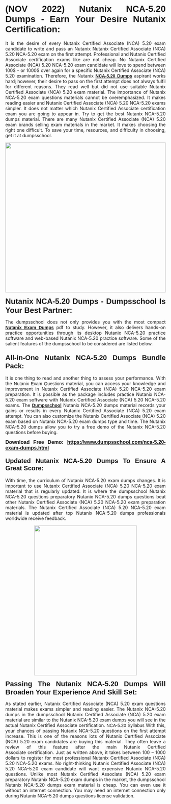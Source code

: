 <h1 style="text-align: justify;"><strong><span style="font-family:Verdana,Geneva,sans-serif;">(NOV 2022) Nutanix NCA-5.20 Dumps - Earn Your Desire Nutanix Certification:</span></strong></h1>

<p style="text-align: justify;">It is the desire of every Nutanix Certified Associate (NCA) 5.20 exam candidate to write and pass an Nutanix Nutanix Certified Associate (NCA) 5.20 NCA-5.20 exam on the first attempt. Professional and Nutanix Certified Associate certification exams like are not cheap. No Nutanix Certified Associate (NCA) 5.20 NCA-5.20 exam candidate will love to spend between 100$ - or 1000$ over again for a specific Nutanix Certified Associate (NCA) 5.20 examination. Therefore, the Nutanix <a href="https://www.dumpsschool.com/nca-5.20-exam-dumps.html"><strong><span style="font-family:Verdana,Geneva,sans-serif;">NCA-5.20 Dumps</span></strong></a> aspirant works hard; however, their desire to pass on the first attempt does not always fulfil for different reasons. They read well but did not use suitable Nutanix Certified Associate (NCA) 5.20 exam material. The importance of Nutanix NCA-5.20 exam questions materials cannot be overemphasized. It makes reading easier and Nutanix Certified Associate (NCA) 5.20 NCA-5.20 exams simpler. It does not matter which Nutanix Certified Associate certification exam you are going to appear in. Try to get the best Nutanix NCA-5.20 dumps material. There are many Nutanix Certified Associate (NCA) 5.20 exam brands selling exam materials in the market. It makes choosing the right one difficult. To save your time, resources, and difficulty in choosing, get it at dumpsschool.</p>

<p style="text-align: justify;"><a href="https://www.dumpsschool.com/nca-5.20-exam-dumps.html"><img alt="" src="https://lh3.googleusercontent.com/pw/AL9nZEV1Ag38xka4W8ifoWN2t2vHdBVjyAp1NL1CkQ1mZfPRORv4Dbq1qDWlgf27EBwHwPPMVIFS_yjSpqtGIpPut4TL9DkJ8d6nbt3s9w6fVbeXXqZ0moOxWorc5k8bMRBajEJLeeh_Nw14DDSAV3isPRY=w1659-h933-no?authuser=0" style="width: 100%; height: 470px;" /></a></p>

<p style="text-align: justify;"><span style="font-family:Verdana,Geneva,sans-serif;"><strong><span style="font-size:24px;">Nutanix NCA-5.20 Dumps - Dumpsschool Is Your Best Partner:</span></strong></span></p>

<p style="text-align: justify;">The dumpsschool does not only provides you with the most compact <a href="https://www.dumpsschool.com/nutanix-braindumps.html"><span style="font-family:Verdana,Geneva,sans-serif;"><strong>Nutanix Exam Dumps</strong></span></a> pdf to study. However, it also delivers hands-on practice opportunities through its desktop Nutanix NCA-5.20 practice software and web-based Nutanix NCA-5.20 practice software. Some of the salient features of the dumpsschool to be considered are listed below.</p>

<h3 style="text-align: justify;"><span style="font-size:22px;"><span style="font-family:Verdana,Geneva,sans-serif;"><strong>All-in-One Nutanix NCA-5.20 Dumps Bundle Pack:</strong></span></span></h3>

<p style="text-align: justify;">It is one thing to read and another thing to assess your performance. With the <span style="font-family:Verdana,Geneva,sans-serif;">Nutanix Exam Questions</span> material, you can access your knowledge and improvement in Nutanix Certified Associate (NCA) 5.20 NCA-5.20 exam preparation. It is possible as the package includes practice Nutanix NCA-5.20 exam software with Nutanix Certified Associate (NCA) 5.20 NCA-5.20 exams. The <a href="https://www.dumpsschool.com/"><span style="font-family:Verdana,Geneva,sans-serif;"><strong>Dumpsschool</strong></span></a> Nutanix NCA-5.20 dumps material records your gains or results in every Nutanix Certified Associate (NCA) 5.20 exam attempt. You can also customize the Nutanix Certified Associate (NCA) 5.20 exam based on Nutanix NCA-5.20 exam dumps type and time. The Nutanix NCA-5.20 dumps allow you to try a free demo of the Nutanix NCA-5.20 questions before buying.</p>

<p style="text-align: justify;"><span style="font-size:16px;"><span style="font-family:Verdana,Geneva,sans-serif;"><strong>Download Free Demo: <a href="https://www.dumpsschool.com/nca-5.20-exam-dumps.html">https://www.dumpsschool.com/nca-5.20-exam-dumps.html</a></strong></span></span></p>

<h4 style="text-align: justify;"><span style="font-family:Verdana,Geneva,sans-serif;"><strong><span style="font-size:20px;">Updated Nutanix NCA-5.20 Dumps To Ensure A Great Score:</span></strong></span></h4>

<p style="text-align: justify;">With time, the curriculum of Nutanix NCA-5.20 exam dumps changes. It is important to use Nutanix Certified Associate (NCA) 5.20 NCA-5.20 exam material that is regularly updated. It is where the dumpsschool Nutanix NCA-5.20 questions preparatory Nutanix NCA-5.20 dumps questions beat other Nutanix Certified Associate (NCA) 5.20 NCA-5.20 exam preparation materials. The Nutanix Certified Associate (NCA) 5.20 NCA-5.20 exam material is updated after top Nutanix NCA-5.20 dumps professionals worldwide receive feedback.</p>

<p style="text-align: center;"><a href="https://www.dumpsschool.com/nca-5.20-exam-dumps.html"><img alt="" src="https://lh3.googleusercontent.com/pw/AL9nZEV5qZaYqXQG3Tw5Y9MCG2k6nDstGS7qoS3QfilPoiYkrGjD8QJIUIVLroFUlTCmol7hxoqRInNgAf6_kg1R2EM3HK5Q30OdTGRRiaaZLURniAPpLIiWYzYRAwKG7BVZIXtm3GOWG0uvTzz15HsIHeE=s933-no?authuser=0" style="width: 80%; height: 470px;" /></a></p>

<p style="text-align: justify;"><strong><span style="font-family:Verdana,Geneva,sans-serif;"><span style="font-size:22px;">Passing The Nutanix NCA-5.20 Dumps Will Broaden Your Experience And Skill Set:</span></span></strong></p>

<p style="text-align: justify;">As stated earlier, Nutanix Certified Associate (NCA) 5.20 exam questions material makes exams simpler and reading easier. The Nutanix NCA-5.20 dumps in the dumpsschool Nutanix Certified Associate (NCA) 5.20 exam material are similar to the Nutanix NCA-5.20 exam dumps you will see in the actual Nutanix Certified Associate certification. <span style="font-family:Verdana,Geneva,sans-serif;">NCA-5.20 Syllabus</span> With this, your chances of passing Nutanix NCA-5.20 questions on the first attempt increase. This is one of the reasons lots of Nutanix Certified Associate (NCA) 5.20 exam candidates are buying this material. They often leave a review of this feature after the main Nutanix Certified Associate certification. Just as written above, it takes between 100 – 1000 dollars to register for most professional Nutanix Certified Associate (NCA) 5.20 NCA-5.20 exams. No right-thinking Nutanix Certified Associate (NCA) 5.20 NCA-5.20 exam candidate will want expensive Nutanix NCA-5.20 questions. Unlike most Nutanix Certified Associate (NCA) 5.20 exam preparatory Nutanix NCA-5.20 exam dumps in the market, the dumpsschool Nutanix NCA-5.20 dumps exam material is cheap. You can even use it without an internet connection. You may need an internet connection only during Nutanix NCA-5.20 dumps questions license validation.</p>
